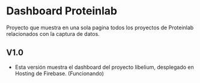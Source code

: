 # Dashboard Proteinlab

Proyecto que muestra en una sola pagina todos los proyectos de Proteinlab relacionados con la captura de datos. 

## V1.0
* Esta versión muestra el dashboard del proyecto libelium, desplegado en Hosting de Firebase. (Funcionando)